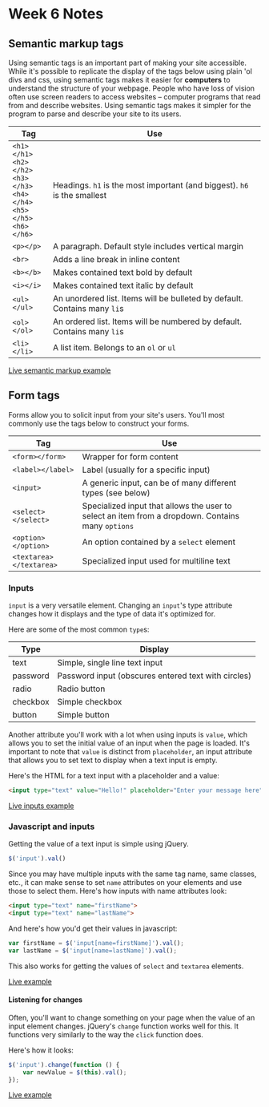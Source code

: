 # Week 6 Notes

## Semantic markup tags

Using semantic tags is an important part of making your site accessible. While it's possible to replicate the display of the tags below using plain 'ol divs and css, using semantic tags makes it easier for **computers** to understand the structure of your webpage. People who have loss of vision often use screen readers to access websites – computer programs that read from and describe websites. Using semantic tags makes it simpler for the program to parse and describe your site to its users.

Tag | Use
--- | ---
`<h1></h1>`<br>`<h2></h2>`<br>`<h3></h3>`<br>`<h4></h4>`<br>`<h5></h5>`<br>`<h6></h6>` | Headings. `h1` is the most important (and biggest). `h6` is the smallest
`<p></p>` | A paragraph. Default style includes vertical margin
`<br>` | Adds a line break in inline content
`<b></b>` | Makes contained text bold by default
`<i></i>` | Makes contained text italic by default
`<ul></ul>` | An unordered list. Items will be bulleted by default. Contains many `li`s
`<ol></ol>` | An ordered list. Items will be numbered by default. Contains many `li`s
`<li></li>` | A list item. Belongs to an `ol` or `ul`

[Live semantic markup example](https://jsbin.com/gikoxi/edit?html,output)

## Form tags

Forms allow you to solicit input from your site's users. You'll most commonly use the tags below to construct your forms.

Tag | Use
--- | ---
`<form></form>` | Wrapper for form content
`<label></label>` | Label (usually for a specific input)
`<input>` | A generic input, can be of many different types (see below)
`<select></select>` | Specialized input that allows the user to select an item from a dropdown. Contains many `options`
`<option></option>` | An option contained by a `select` element
`<textarea></textarea>` | Specialized input used for multiline text

### Inputs

`input` is a very versatile element. Changing an `input`'s  type attribute changes how it displays and the type of data it's optimized for. 

Here are some of the most common `type`s:

Type | Display
--- | ---------
text | Simple, single line text input
password | Password input (obscures entered text with circles)
radio | Radio button
checkbox | Simple checkbox
button | Simple button

Another attribute you'll work with a lot when using inputs is `value`, which allows you to set the initial value of an input when the page is loaded. It's important to note that `value` is distinct from `placeholder`, an input attribute that allows you to set text to display when a text input is empty.

Here's the HTML for a text input with a placeholder and a value:

```html
<input type="text" value="Hello!" placeholder="Enter your message here">
```

[Live inputs example](https://jsbin.com/hilaxi/13/edit?html,css,output)

### Javascript and inputs

Getting the value of a text input is simple using jQuery.

```javascript
$('input').val()
```

Since you may have multiple inputs with the same tag name, same classes, etc., it can make sense to set `name` attributes on your elements and use those to select them. Here's how inputs with name attributes look:

```html
<input type="text" name="firstName">
<input type="text" name="lastName">
```

And here's how you'd get their values in javascript:

```javascript
var firstName = $('input[name=firstName]').val();
var lastName = $('input[name=lastName]').val();
```

This also works for getting the values of `select` and `textarea` elements.

[Live example](https://jsbin.com/seqobo/3/edit?html,js,output)

#### Listening for changes

Often, you'll want to change something on your page when the value of an input element changes. jQuery's `change` function works well for this. It functions very similarly to the way the `click` function does.

Here's how it looks:

```javascript
$('input').change(function () {
	var newValue = $(this).val();
});
```

[Live example](https://jsbin.com/yucavuk/3/edit?html,js,output)

